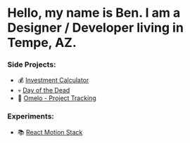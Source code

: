 # Hello, my name is Ben. I am a Designer / Developer living in Tempe, AZ.



### Side Projects:
- 💰 [Investment Calculator](https://investmentcalculator.io/)
- 💀 [Day of the Dead](https://dayofthedead.holiday/)
- 🌵 [Omelo - Project Tracking](http://beta.omelo.com/)

### Experiments:
- 📚 [React Motion Stack](https://8txoq.codesandbox.io/)

